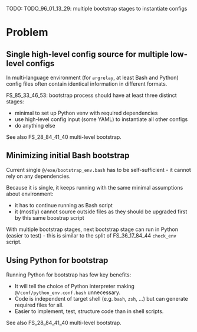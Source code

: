 
TODO: TODO_96_01_13_29: multiple bootstrap stages to instantiate configs

# Problem

## Single high-level config source for multiple low-level configs

In multi-language environment (for `argrelay`, at least Bash and Python) config files often
contain identical information in different formats.

FS_85_33_46_53: bootstrap process should have at least three distinct stages:
*   minimal to set up Python venv with required dependencies
*   use high-level config input (some YAML) to instantiate all other configs
*   do anything else

See also FS_28_84_41_40 multi-level bootstrap.

## Minimizing initial Bash bootstrap

Current single `@/exe/bootstrap_env.bash` has to be self-sufficient - it cannot rely on any dependencies.

Because it is single, it keeps running with the same minimal assumptions about environment:
*   it has to continue running as Bash script
*   it (mostly) cannot source outside files as they should be upgraded first by this same boostrap script

With multiple bootstrap stages, next bootstrap stage can run in Python (easier to test) -
this is similar to the split of FS_36_17_84_44 `check_env` script.

## Using Python for bootstrap

Running Python for bootstrap has few key benefits:
*   It will tell the choice of Python interpreter making `@/conf/python_env.conf.bash` unnecessary.
*   Code is independent of target shell (e.g. `bash`, `zsh`, ...) but can generate required files for all.
*   Easier to implement, test, structure code than in shell scripts.

See also FS_28_84_41_40 multi-level bootstrap.
